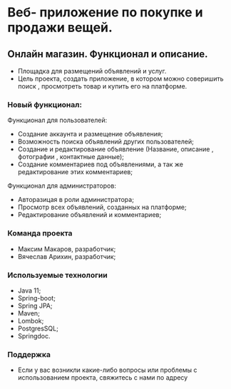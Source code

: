 # Вeб- приложение по покупке и продажи вещей.

## Онлайн магазин. Функционал и описание.
- Площадка для размещений объявлений и услуг.
- Цель проекта, создать приложение, в котором можно соверишить поиск , просмотреть товар  и купить его на платформе.

### Новый функционал:

Функционал для пользователей:
- Создание аккаунта и размещение объявления;
- Возможность поиска объявлений других пользователей;
- Создание и редактирование объявление (Название, описание , фотографии , контактные данные);
- Создание комментариев под объявлениями, а так же редактирование этих комментариев;

Функционал для администраторов:
- Авторазицая в роли администратора;
- Просмотр всех объявлений, созданных на платформе;
- Редактирование объявлений и комментариев;

### Команда проекта
- Максим Макаров, разработчик;
- Вячеслав Арихин, разработчик;

### Используемые технологии
- Java 11;
- Spring-boot;
- Spring JPA;
- Maven;
- Lombok;
- PostgresSQL;
- Springdoc.

### Поддержка
- Если у вас возникли какие-либо вопросы или проблемы с использованием проекта, свяжитесь с нами по адресу
